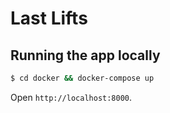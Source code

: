 # Last Lifts

## Running the app locally

```bash
$ cd docker && docker-compose up
```

Open `http://localhost:8000`.

